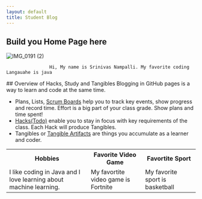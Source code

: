 ```yaml
---
layout: default
title: Student Blog
---
```



## Build you Home Page here 
![IMG_0191 (2)](https://github.com/SrinivasNampalli/Srinivas-Nampalli1/assets/96441447/ad5f79c1-1e1c-4865-baa9-b4788d2c8dc1)



                    Hi, My name is Srinivas Nampalli. My favorite coding Langauahe is java




                    
<table>
  <tr>
    <th>Hobbies</th>
    <th>Favorite Video Game</th>
    <th>Favortite Sport</th>
  </tr>
  <tr>
    <td>I like coding in Java and I love learning about machine learning.</td>
    <td>My favortite video game is Fortnite</td>
    <td>My favorite sport is basketball</td>
  </tr>
  <tr>
## Overview of Hacks, Study and Tangibles
Blogging in GitHub pages is a way to learn and code at the same time. 

- Plans, Lists, [Scrum Boards](https://clickup.com/blog/scrum-board/) help you to track key events, show progress and record time.  Effort is a big part of your class grade.  Show plans and time spent!
- [Hacks(Todo)](https://levelup.gitconnected.com/six-ultimate-daily-hacks-for-every-programmer-60f5f10feae) enable you to stay in focus with key requirements of the class.  Each Hack will produce Tangibles.
- Tangibles or [Tangible Artifacts](https://en.wikipedia.org/wiki/Artifact_(software_development)) are things you accumulate as a learner and coder. 
